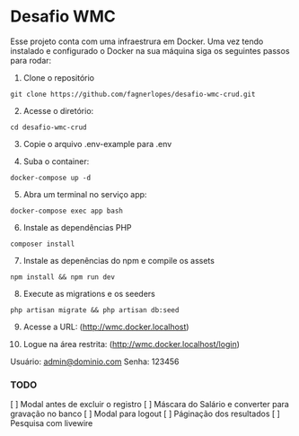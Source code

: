 # Desafio WMC

Esse projeto conta com uma infraestrura em Docker. Uma vez tendo instalado e configurado o Docker na sua máquina siga os seguintes passos para rodar:

1) Clone o repositório
```
git clone https://github.com/fagnerlopes/desafio-wmc-crud.git
```

2) Acesse o diretório:
```
cd desafio-wmc-crud
```

3) Copie o arquivo .env-example para .env

4) Suba o container:
```
docker-compose up -d
```

5) Abra um terminal no serviço app:
```
docker-compose exec app bash
```

6) Instale as dependências PHP
```
composer install
```

7) Instale as depenências do npm e compile os assets
```
npm install && npm run dev
```

8) Execute as migrations e os seeders
```
php artisan migrate && php artisan db:seed
```


9) Acesse a URL:
(http://wmc.docker.localhost)

10) Logue na área restrita:
(http://wmc.docker.localhost/login)

Usuário: admin@dominio.com
Senha: 123456

### TODO
[ ] Modal antes de excluir o registro
[ ] Máscara do Salário e converter para gravação no banco
[ ] Modal para logout
[ ] Páginação dos resultados
[ ] Pesquisa com livewire
